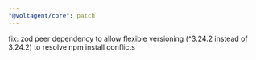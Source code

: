 ```yaml
---
"@voltagent/core": patch
---
```


fix: zod peer dependency to allow flexible versioning (^3.24.2 instead of 3.24.2) to resolve npm install conflicts
